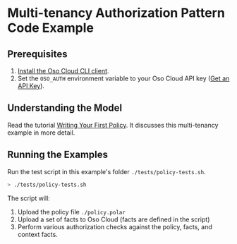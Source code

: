 # Multi-tenancy Authorization Pattern Code Example
## Prerequisites
1. [Install the Oso Cloud CLI client](https://ui.osohq.com/install/?tab=cli).
1. Set the `OSO_AUTH` environment variable to your Oso Cloud API key ([Get an API Key](https://www.osohq.com/docs/get-started/quickstart/cli-quickstart#get-your-oso-cloud-api-key)).

## Understanding the Model
Read the tutorial [Writing Your First Policy](https://www.osohq.com/docs/tutorials/writing-your-first-policy/authz-for-multi-tenancy-apps). It discusses this multi-tenancy example in more detail.

## Running the Examples
Run the test script in this example's folder `./tests/policy-tests.sh`.
```bash
> ./tests/policy-tests.sh
```
The script will:
1. Upload the policy file `./policy.polar`
1. Upload a set of facts to Oso Cloud (facts are defined in the script)
1. Perform various authorization checks against the policy, facts, and context facts.